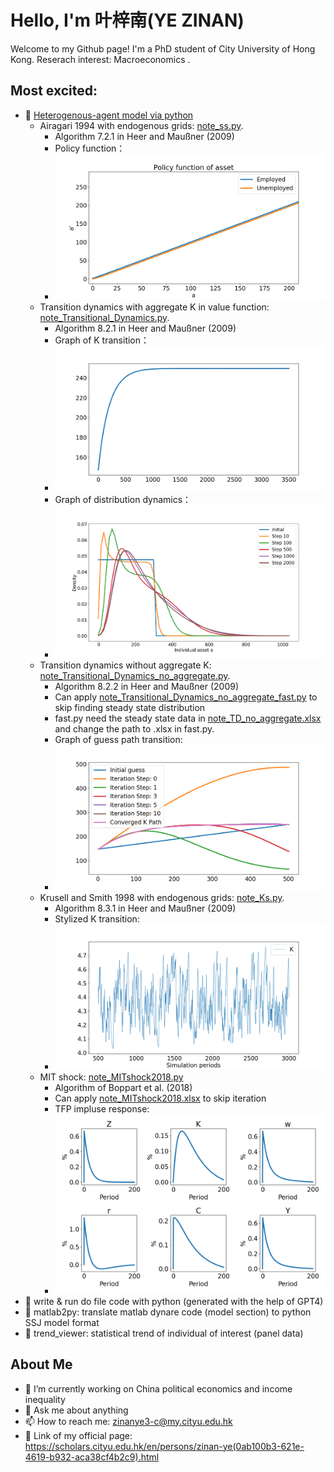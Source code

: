 # Hello, I'm 叶梓南(YE ZINAN)

Welcome to my Github page! I'm a PhD student of City University of Hong Kong. Reserach interest: Macroeconomics .

## Most excited:
- 🌱 [Heterogenous-agent model via python](https://github.com/YE-ZINAN/YE-ZINAN.github.io/tree/main/Heterogenous-agent%20model%20via%20Python)
  -   Airagari 1994 with endogenous grids: [note_ss.py](https://github.com/YE-ZINAN/YE-ZINAN.github.io/blob/main/Heterogenous-agent%20model%20via%20Python/note_ss.py).
      -   Algorithm 7.2.1 in Heer and Maußner (2009)
      -   Policy function：
      -   ![p](https://github.com/YE-ZINAN/YE-ZINAN.github.io/blob/main/Heterogenous-agent%20model%20via%20Python/policy_function.png)
  -   Transition dynamics with aggregate K in value function: [note_Transitional_Dynamics.py](https://github.com/YE-ZINAN/YE-ZINAN.github.io/blob/main/Heterogenous-agent%20model%20via%20Python/note_Transitional_Dynamics.py).
      -   Algorithm 8.2.1 in Heer and Maußner (2009)
      -   Graph of K transition：
      -   ![Graph of K transition](https://github.com/YE-ZINAN/YE-ZINAN.github.io/blob/main/Heterogenous-agent%20model%20via%20Python/TD_K_path.png)
      -   Graph of distribution dynamics：
      -   ![Graph of distribution dynamics](https://github.com/YE-ZINAN/YE-ZINAN.github.io/blob/main/Heterogenous-agent%20model%20via%20Python/TD_distribution_dynamics.png)
  -   Transition dynamics without aggregate K: [note_Transitional_Dynamics_no_aggregate.py](https://github.com/YE-ZINAN/YE-ZINAN.github.io/blob/main/Heterogenous-agent%20model%20via%20Python/note_Transitional_Dynamics_no_aggregate.py).
      -   Algorithm 8.2.2 in Heer and Maußner (2009)
      -   Can apply [note_Transitional_Dynamics_no_aggregate_fast.py](https://github.com/YE-ZINAN/YE-ZINAN.github.io/blob/main/Heterogenous-agent%20model%20via%20Python/note_Transitional_Dynamics_no_aggregate_fast.py) to skip finding steady state distribution
      -   fast.py need the steady state data in [note_TD_no_aggregate.xlsx](https://github.com/YE-ZINAN/YE-ZINAN.github.io/blob/main/Heterogenous-agent%20model%20via%20Python/note_TD_no_aggregate.xlsx) and change the path to .xlsx in fast.py.
      -   Graph of guess path transition:
      -   ![Graph of guess path transition](https://github.com/YE-ZINAN/YE-ZINAN.github.io/blob/main/Heterogenous-agent%20model%20via%20Python/TD_no_aggre_guess.png)
  -   Krusell and Smith 1998 with endogenous grids: [note_Ks.py](https://github.com/YE-ZINAN/YE-ZINAN.github.io/blob/main/Heterogenous-agent%20model%20via%20Python/note_Ks.py).
      -   Algorithm 8.3.1 in Heer and Maußner (2009)
      -   Stylized K transition:
      -   ![Stylized K transition](https://github.com/YE-ZINAN/YE-ZINAN.github.io/blob/main/Heterogenous-agent%20model%20via%20Python/KS_K_path.png)
  -   MIT shock: [note_MITshock2018.py](https://github.com/YE-ZINAN/YE-ZINAN.github.io/blob/main/Heterogenous-agent%20model%20via%20Python/note_MITshock2018.py)
      -   Algorithm of Boppart et al. (2018)
      -   Can apply [note_MITshock2018.xlsx](https://github.com/YE-ZINAN/YE-ZINAN.github.io/blob/main/Heterogenous-agent%20model%20via%20Python/note_MITshock2018.xlsx) to skip iteration
      -   TFP impluse response:
      -   ![TFP impluse response](https://github.com/YE-ZINAN/YE-ZINAN.github.io/blob/main/Heterogenous-agent%20model%20via%20Python/MIT_impluse.png)
- 🌱 write & run do file code with python (generated with the help of GPT4)
- 🌱 matlab2py: translate matlab dynare code (model section) to python SSJ model format
- 🌱 trend_viewer: statistical trend of individual of interest (panel data)
## About Me

- 🔭 I’m currently working on China political economics and income inequality
- 💬 Ask me about anything
- 📫 How to reach me: zinanye3-c@my.cityu.edu.hk
- 🫡 Link of my official page: https://scholars.cityu.edu.hk/en/persons/zinan-ye(0ab100b3-621e-4619-b932-aca38cf4b2c9).html

